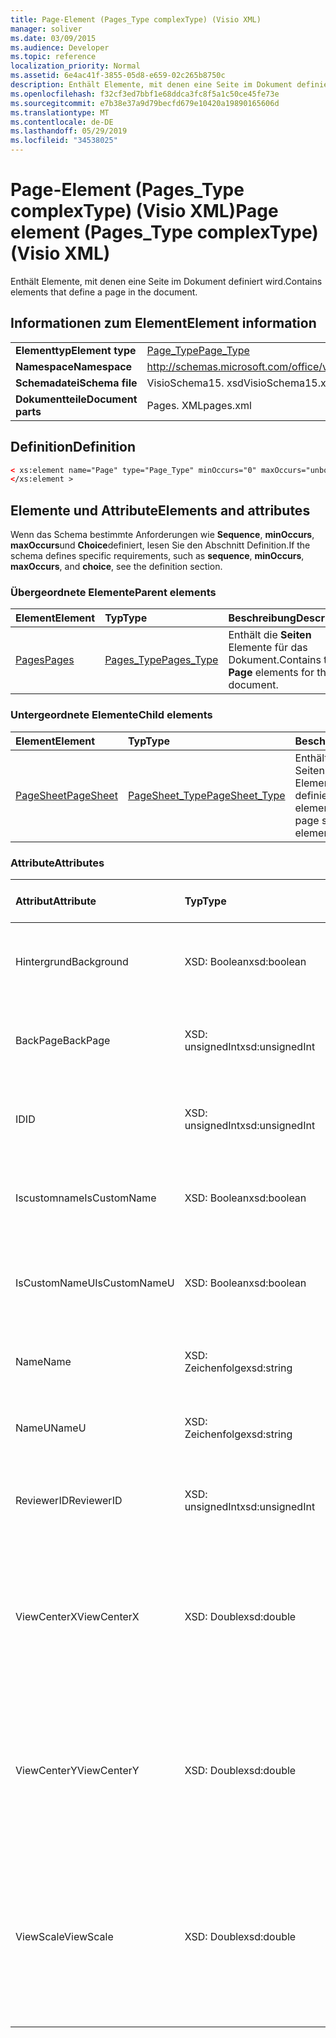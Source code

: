 ```yaml
---
title: Page-Element (Pages_Type complexType) (Visio XML)
manager: soliver
ms.date: 03/09/2015
ms.audience: Developer
ms.topic: reference
localization_priority: Normal
ms.assetid: 6e4ac41f-3855-05d8-e659-02c265b8750c
description: Enthält Elemente, mit denen eine Seite im Dokument definiert wird.
ms.openlocfilehash: f32cf3ed7bbf1e68ddca3fc8f5a1c50ce45fe73e
ms.sourcegitcommit: e7b38e37a9d79becfd679e10420a19890165606d
ms.translationtype: MT
ms.contentlocale: de-DE
ms.lasthandoff: 05/29/2019
ms.locfileid: "34538025"
---
```

# <a name="page-element-pagestype-complextype-visio-xml"></a><span data-ttu-id="1c978-103">Page-Element (Pages_Type complexType) (Visio XML)</span><span class="sxs-lookup"><span data-stu-id="1c978-103">Page element (Pages_Type complexType) (Visio XML)</span></span>

<span data-ttu-id="1c978-104">Enthält Elemente, mit denen eine Seite im Dokument definiert wird.</span><span class="sxs-lookup"><span data-stu-id="1c978-104">Contains elements that define a page in the document.</span></span>
  
## <a name="element-information"></a><span data-ttu-id="1c978-105">Informationen zum Element</span><span class="sxs-lookup"><span data-stu-id="1c978-105">Element information</span></span>

|||
|:-----|:-----|
|<span data-ttu-id="1c978-106">**Elementtyp**</span><span class="sxs-lookup"><span data-stu-id="1c978-106">**Element type**</span></span> <br/> |[<span data-ttu-id="1c978-107">Page_Type</span><span class="sxs-lookup"><span data-stu-id="1c978-107">Page_Type</span></span>](page_type-complextypevisio-xml.md) <br/> |
|<span data-ttu-id="1c978-108">**Namespace**</span><span class="sxs-lookup"><span data-stu-id="1c978-108">**Namespace**</span></span> <br/> |http://schemas.microsoft.com/office/visio/2012/main  <br/> |
|<span data-ttu-id="1c978-109">**Schemadatei**</span><span class="sxs-lookup"><span data-stu-id="1c978-109">**Schema file**</span></span> <br/> |<span data-ttu-id="1c978-110">VisioSchema15. xsd</span><span class="sxs-lookup"><span data-stu-id="1c978-110">VisioSchema15.xsd</span></span>  <br/> |
|<span data-ttu-id="1c978-111">**Dokumentteile**</span><span class="sxs-lookup"><span data-stu-id="1c978-111">**Document parts**</span></span> <br/> |<span data-ttu-id="1c978-112">Pages. XML</span><span class="sxs-lookup"><span data-stu-id="1c978-112">pages.xml</span></span>  <br/> |
   
## <a name="definition"></a><span data-ttu-id="1c978-113">Definition</span><span class="sxs-lookup"><span data-stu-id="1c978-113">Definition</span></span>

```XML
< xs:element name="Page" type="Page_Type" minOccurs="0" maxOccurs="unbounded" >
</xs:element >
```

## <a name="elements-and-attributes"></a><span data-ttu-id="1c978-114">Elemente und Attribute</span><span class="sxs-lookup"><span data-stu-id="1c978-114">Elements and attributes</span></span>

<span data-ttu-id="1c978-115">Wenn das Schema bestimmte Anforderungen wie **Sequence**, **minOccurs**, **maxOccurs**und **Choice**definiert, lesen Sie den Abschnitt Definition.</span><span class="sxs-lookup"><span data-stu-id="1c978-115">If the schema defines specific requirements, such as **sequence**, **minOccurs**, **maxOccurs**, and **choice**, see the definition section.</span></span> 
  
### <a name="parent-elements"></a><span data-ttu-id="1c978-116">Übergeordnete Elemente</span><span class="sxs-lookup"><span data-stu-id="1c978-116">Parent elements</span></span>

|<span data-ttu-id="1c978-117">**Element**</span><span class="sxs-lookup"><span data-stu-id="1c978-117">**Element**</span></span>|<span data-ttu-id="1c978-118">**Typ**</span><span class="sxs-lookup"><span data-stu-id="1c978-118">**Type**</span></span>|<span data-ttu-id="1c978-119">**Beschreibung**</span><span class="sxs-lookup"><span data-stu-id="1c978-119">**Description**</span></span>|
|:-----|:-----|:-----|
|[<span data-ttu-id="1c978-120">Pages</span><span class="sxs-lookup"><span data-stu-id="1c978-120">Pages</span></span>](pages-elementvisio-xml.md) <br/> |[<span data-ttu-id="1c978-121">Pages_Type</span><span class="sxs-lookup"><span data-stu-id="1c978-121">Pages_Type</span></span>](pages_type-complextypevisio-xml.md) <br/> |<span data-ttu-id="1c978-122">Enthält die **Seiten** Elemente für das Dokument.</span><span class="sxs-lookup"><span data-stu-id="1c978-122">Contains the **Page** elements for the document.</span></span>  <br/> |
   
### <a name="child-elements"></a><span data-ttu-id="1c978-123">Untergeordnete Elemente</span><span class="sxs-lookup"><span data-stu-id="1c978-123">Child elements</span></span>

|<span data-ttu-id="1c978-124">**Element**</span><span class="sxs-lookup"><span data-stu-id="1c978-124">**Element**</span></span>|<span data-ttu-id="1c978-125">**Typ**</span><span class="sxs-lookup"><span data-stu-id="1c978-125">**Type**</span></span>|<span data-ttu-id="1c978-126">**Beschreibung**</span><span class="sxs-lookup"><span data-stu-id="1c978-126">**Description**</span></span>|
|:-----|:-----|:-----|
|[<span data-ttu-id="1c978-127">PageSheet</span><span class="sxs-lookup"><span data-stu-id="1c978-127">PageSheet</span></span>](pagesheet-element-page_type-complextypevisio-xml.md) <br/> |[<span data-ttu-id="1c978-128">PageSheet_Type</span><span class="sxs-lookup"><span data-stu-id="1c978-128">PageSheet_Type</span></span>](pagesheet_type-complextypevisio-xml.md) <br/> |<span data-ttu-id="1c978-129">Enthält Elemente, die das Seitenblatt für ein **Seiten** Element definieren.</span><span class="sxs-lookup"><span data-stu-id="1c978-129">Contains elements that define the page sheet for a **Page** element.</span></span>  <br/> |
   
### <a name="attributes"></a><span data-ttu-id="1c978-130">Attribute</span><span class="sxs-lookup"><span data-stu-id="1c978-130">Attributes</span></span>

|<span data-ttu-id="1c978-131">**Attribut**</span><span class="sxs-lookup"><span data-stu-id="1c978-131">**Attribute**</span></span>|<span data-ttu-id="1c978-132">**Typ**</span><span class="sxs-lookup"><span data-stu-id="1c978-132">**Type**</span></span>|<span data-ttu-id="1c978-133">**Erforderlich**</span><span class="sxs-lookup"><span data-stu-id="1c978-133">**Required**</span></span>|<span data-ttu-id="1c978-134">**Beschreibung**</span><span class="sxs-lookup"><span data-stu-id="1c978-134">**Description**</span></span>|<span data-ttu-id="1c978-135">**Mögliche Werte**</span><span class="sxs-lookup"><span data-stu-id="1c978-135">**Possible values**</span></span>|
|:-----|:-----|:-----|:-----|:-----|
|<span data-ttu-id="1c978-136">Hintergrund</span><span class="sxs-lookup"><span data-stu-id="1c978-136">Background</span></span>  <br/> |<span data-ttu-id="1c978-137">XSD: Boolean</span><span class="sxs-lookup"><span data-stu-id="1c978-137">xsd:boolean</span></span>  <br/> |<span data-ttu-id="1c978-138">Optional</span><span class="sxs-lookup"><span data-stu-id="1c978-138">optional</span></span>  <br/> |<span data-ttu-id="1c978-139">Ein Flag, das angibt, ob es sich bei der Seite um eine Hintergrundseite handelt.</span><span class="sxs-lookup"><span data-stu-id="1c978-139">A flag indicating if the page is a background page.</span></span>  <br/> |<span data-ttu-id="1c978-140">Werte des XSD: Boolean-Typs.</span><span class="sxs-lookup"><span data-stu-id="1c978-140">Values of the xsd:boolean type.</span></span>  <br/> |
|<span data-ttu-id="1c978-141">BackPage</span><span class="sxs-lookup"><span data-stu-id="1c978-141">BackPage</span></span>  <br/> |<span data-ttu-id="1c978-142">XSD: unsignedInt</span><span class="sxs-lookup"><span data-stu-id="1c978-142">xsd:unsignedInt</span></span>  <br/> |<span data-ttu-id="1c978-143">Optional</span><span class="sxs-lookup"><span data-stu-id="1c978-143">optional</span></span>  <br/> |<span data-ttu-id="1c978-144">Die ID der Hintergrundseite dieser Seite.</span><span class="sxs-lookup"><span data-stu-id="1c978-144">The ID of this page's background page.</span></span>  <br/> |<span data-ttu-id="1c978-145">Werte des XSD: unsignedInt-Typs.</span><span class="sxs-lookup"><span data-stu-id="1c978-145">Values of the xsd:unsignedInt type.</span></span>  <br/> |
|<span data-ttu-id="1c978-146">ID</span><span class="sxs-lookup"><span data-stu-id="1c978-146">ID</span></span>  <br/> |<span data-ttu-id="1c978-147">XSD: unsignedInt</span><span class="sxs-lookup"><span data-stu-id="1c978-147">xsd:unsignedInt</span></span>  <br/> |<span data-ttu-id="1c978-148">erforderlich</span><span class="sxs-lookup"><span data-stu-id="1c978-148">required</span></span>  <br/> |<span data-ttu-id="1c978-149">Die eindeutige ID des Elements innerhalb des übergeordneten Elements.</span><span class="sxs-lookup"><span data-stu-id="1c978-149">The unique ID of the element within its parent element.</span></span>  <br/> |<span data-ttu-id="1c978-150">Werte des XSD: unsignedInt-Typs.</span><span class="sxs-lookup"><span data-stu-id="1c978-150">Values of the xsd:unsignedInt type.</span></span>  <br/> |
|<span data-ttu-id="1c978-151">Iscustomname</span><span class="sxs-lookup"><span data-stu-id="1c978-151">IsCustomName</span></span>  <br/> |<span data-ttu-id="1c978-152">XSD: Boolean</span><span class="sxs-lookup"><span data-stu-id="1c978-152">xsd:boolean</span></span>  <br/> |<span data-ttu-id="1c978-153">Optional</span><span class="sxs-lookup"><span data-stu-id="1c978-153">optional</span></span>  <br/> |<span data-ttu-id="1c978-154">Gibt an, ob der Name vom Benutzer angepasst wurde.</span><span class="sxs-lookup"><span data-stu-id="1c978-154">Indicates whether the name has been customized by the user.</span></span>  <br/> |<span data-ttu-id="1c978-155">Werte des XSD: Boolean-Typs.</span><span class="sxs-lookup"><span data-stu-id="1c978-155">Values of the xsd:Boolean type.</span></span>  <br/> |
|<span data-ttu-id="1c978-156">IsCustomNameU</span><span class="sxs-lookup"><span data-stu-id="1c978-156">IsCustomNameU</span></span>  <br/> |<span data-ttu-id="1c978-157">XSD: Boolean</span><span class="sxs-lookup"><span data-stu-id="1c978-157">xsd:boolean</span></span>  <br/> |<span data-ttu-id="1c978-158">Optional</span><span class="sxs-lookup"><span data-stu-id="1c978-158">optional</span></span>  <br/> |<span data-ttu-id="1c978-159">Gibt an, ob der universelle Name vom Benutzer angepasst wurde.</span><span class="sxs-lookup"><span data-stu-id="1c978-159">Indicates whether the universal name has been customized by the user.</span></span>  <br/> |<span data-ttu-id="1c978-160">Werte des XSD: Boolean-Typs.</span><span class="sxs-lookup"><span data-stu-id="1c978-160">Values of the xsd:Boolean type.</span></span>  <br/> |
|<span data-ttu-id="1c978-161">Name</span><span class="sxs-lookup"><span data-stu-id="1c978-161">Name</span></span>  <br/> |<span data-ttu-id="1c978-162">XSD: Zeichenfolge</span><span class="sxs-lookup"><span data-stu-id="1c978-162">xsd:string</span></span>  <br/> |<span data-ttu-id="1c978-163">Optional</span><span class="sxs-lookup"><span data-stu-id="1c978-163">optional</span></span>  <br/> |<span data-ttu-id="1c978-164">Der Name des Elements.</span><span class="sxs-lookup"><span data-stu-id="1c978-164">The name of the element.</span></span>  <br/> |<span data-ttu-id="1c978-165">Werte des Typs XSD: String.</span><span class="sxs-lookup"><span data-stu-id="1c978-165">Values of the xsd:string type.</span></span>  <br/> |
|<span data-ttu-id="1c978-166">NameU</span><span class="sxs-lookup"><span data-stu-id="1c978-166">NameU</span></span>  <br/> |<span data-ttu-id="1c978-167">XSD: Zeichenfolge</span><span class="sxs-lookup"><span data-stu-id="1c978-167">xsd:string</span></span>  <br/> |<span data-ttu-id="1c978-168">Optional</span><span class="sxs-lookup"><span data-stu-id="1c978-168">optional</span></span>  <br/> |<span data-ttu-id="1c978-169">Der universelle Name des-Elements.</span><span class="sxs-lookup"><span data-stu-id="1c978-169">The universal name of the element.</span></span>  <br/> |<span data-ttu-id="1c978-170">Werte des Typs XSD: String.</span><span class="sxs-lookup"><span data-stu-id="1c978-170">Values of the xsd:string type.</span></span>  <br/> |
|<span data-ttu-id="1c978-171">ReviewerID</span><span class="sxs-lookup"><span data-stu-id="1c978-171">ReviewerID</span></span>  <br/> |<span data-ttu-id="1c978-172">XSD: unsignedInt</span><span class="sxs-lookup"><span data-stu-id="1c978-172">xsd:unsignedInt</span></span>  <br/> |<span data-ttu-id="1c978-173">Optional</span><span class="sxs-lookup"><span data-stu-id="1c978-173">optional</span></span>  <br/> |<span data-ttu-id="1c978-174">Die ID des Reviewers, der der Markupüberlagerung zugeordnet ist.</span><span class="sxs-lookup"><span data-stu-id="1c978-174">The ID of the reviewer associated with the markup overlay.</span></span>  <br/> |<span data-ttu-id="1c978-175">Werte des XSD: unsignedInt-Typs.</span><span class="sxs-lookup"><span data-stu-id="1c978-175">Values of the xsd:unsignedInt type.</span></span>  <br/> |
|<span data-ttu-id="1c978-176">ViewCenterX</span><span class="sxs-lookup"><span data-stu-id="1c978-176">ViewCenterX</span></span>  <br/> |<span data-ttu-id="1c978-177">XSD: Double</span><span class="sxs-lookup"><span data-stu-id="1c978-177">xsd:double</span></span>  <br/> |<span data-ttu-id="1c978-178">Optional</span><span class="sxs-lookup"><span data-stu-id="1c978-178">optional</span></span>  <br/> |<span data-ttu-id="1c978-179">**ViewCenterX** und **ViewCenterY** geben einen Mittelpunkt auf einer Seite an, den eine neue Ansicht (Fenster) beim anfänglichen öffnen annimmt.</span><span class="sxs-lookup"><span data-stu-id="1c978-179">**ViewCenterX** and **ViewCenterY** specify a center point on a page that a new view (window) assumes when it is opened initially.</span></span>  <br/> |<span data-ttu-id="1c978-180">Werte des Typs XSD: Double.</span><span class="sxs-lookup"><span data-stu-id="1c978-180">Values of the xsd:double type.</span></span>  <br/> |
|<span data-ttu-id="1c978-181">ViewCenterY</span><span class="sxs-lookup"><span data-stu-id="1c978-181">ViewCenterY</span></span>  <br/> |<span data-ttu-id="1c978-182">XSD: Double</span><span class="sxs-lookup"><span data-stu-id="1c978-182">xsd:double</span></span>  <br/> |<span data-ttu-id="1c978-183">Optional</span><span class="sxs-lookup"><span data-stu-id="1c978-183">optional</span></span>  <br/> |<span data-ttu-id="1c978-184">**ViewCenterX** und **ViewCenterY** geben einen Mittelpunkt auf einer Seite an, den eine neue Ansicht (Fenster) beim anfänglichen öffnen annimmt.</span><span class="sxs-lookup"><span data-stu-id="1c978-184">**ViewCenterX** and **ViewCenterY** specify a center point on a page that a new view (window) assumes when it is opened initially.</span></span>  <br/> |<span data-ttu-id="1c978-185">Werte des Typs XSD: Double.</span><span class="sxs-lookup"><span data-stu-id="1c978-185">Values of the xsd:double type.</span></span>  <br/> |
|<span data-ttu-id="1c978-186">ViewScale</span><span class="sxs-lookup"><span data-stu-id="1c978-186">ViewScale</span></span>  <br/> |<span data-ttu-id="1c978-187">XSD: Double</span><span class="sxs-lookup"><span data-stu-id="1c978-187">xsd:double</span></span>  <br/> |<span data-ttu-id="1c978-188">Optional</span><span class="sxs-lookup"><span data-stu-id="1c978-188">optional</span></span>  <br/> |<span data-ttu-id="1c978-189">Der Standard Vergrößerungsfaktor, der verwendet wird, wenn eine neue Ansicht (Fenster) der Seite geöffnet wird.</span><span class="sxs-lookup"><span data-stu-id="1c978-189">The default magnification factor to use when a new view (window) of the page is opened.</span></span> <span data-ttu-id="1c978-190">Beispiel: 1 = 100%; 1,5 = 150% usw.</span><span class="sxs-lookup"><span data-stu-id="1c978-190">For example, 1 = 100%; 1.5 = 150%, and so on.</span></span>  <br/> |<span data-ttu-id="1c978-191">Werte des Typs XSD: Double.</span><span class="sxs-lookup"><span data-stu-id="1c978-191">Values of the xsd:double type.</span></span>  <br/> |
   

